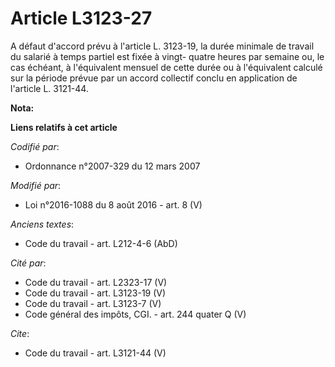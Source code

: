 # Article L3123-27

A défaut d'accord prévu à l'article L. 3123-19, la durée minimale de travail du salarié à temps partiel est fixée à vingt-
quatre heures par semaine ou, le cas échéant, à l'équivalent mensuel de cette durée ou à l'équivalent calculé sur la période
prévue par un accord collectif conclu en application de l'article L. 3121-44.

**Nota:**



**Liens relatifs à cet article**

_Codifié par_:

  - Ordonnance n°2007-329 du 12 mars 2007

_Modifié par_:

  - Loi n°2016-1088 du 8 août 2016 - art. 8 (V)

_Anciens textes_:

  - Code du travail - art. L212-4-6 (AbD)

_Cité par_:

  - Code du travail - art. L2323-17 (V)
  - Code du travail - art. L3123-19 (V)
  - Code du travail - art. L3123-7 (V)
  - Code général des impôts, CGI. - art. 244 quater Q (V)

_Cite_:

  - Code du travail - art. L3121-44 (V)
